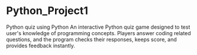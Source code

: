 # Python_Project1
Python quiz using Python
An interactive Python quiz game designed to test user's knowledge of programming concepts.
Players answer coding related questions, and the program checks their responses, keeps score, and provides feedback instantly.

